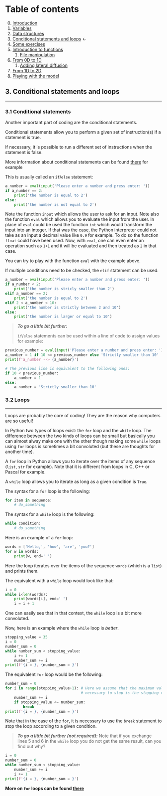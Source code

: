 # Table of contents
0. [Introduction](0-Introduction.ipynb)
1. [Variables](1-Variables.ipynb)
2. [Data structures](2-Data-Structures.ipynb)
3. [Conditional statements and loops](3-Conditional-Statements-Loops.ipynb) $\leftarrow$
4. [Some exercises](4-Some-Exercises.ipynb)
5. [Introduction to functions](5-0-Introduction-function.ipynb)
    1. [File manipulation](5-1-File-manipulation.ipynb)
6. [From 0D to 1D](6-1-From-0D-to-1D.ipynb)
    1. [Adding lateral diffusion](6-2-Adding-lateral-diffusion.ipynb)
7. [From 1D to 2D](7-From-1D-to-2D.ipynb)
8. [Playing with the model](8-Playing-with-the-model.ipynb)

## 3. Conditional statements and loops
---
### 3.1 Conditional statements
Another important part of coding are the conditional statements.

Conditional statements allow you to perform a given set of instruction(s) if a statement is true.

If necessary, it is possible to run a different set of instructions when the statement is false.

More information about conditional statements can be found [there](https://docs.python.org/3/tutorial/datastructures.html#more-on-conditions) for example

This is usually called an `if`/`else` statement:


```python
a_number = eval(input('Please enter a number and press enter: '))
if a_number == 2:
    print('the number is equal to 2')
else:
    print('the number is not equal to 2')
```

Note the function `input` which allows the user to ask for an input.
Note also the function `eval` which allows you to evaluate the input from the user.
In place of `eval` could be used the function `int` which would transform the input into an integer.
If that was the case, the Python interpreter could not take as an input a decimal value like `0.9` for example.
To do so the function `float` could have been used. Now, with `eval`, one can even enter an operation such as `1+1` and it will be evaluated and then treated as `2` in that case.

You can try to play with the function `eval` with the example above.

If multiple conditions need to be checked, the `elif` statement can be used:


```python
a_number = eval(input('Please enter a number and press enter: '))
if a_number < 2:
    print('the number is stricly smaller than 2')
elif a_number == 2:
    print('the number is equal to 2')
elif 2 < a_number < 10:
    print('the number is strictly between 2 and 10')
else:
    print('the number is larger or equal to 10')
```

> _**To go a little bit further:**_
>
> `if`/`else` statements can be used within a line of code to assign values for example:


```python
previous_number = eval(input('Please enter a number and press enter: '))
a_number = 1 if 10 <= previous_number else 'Strictly smaller than 10'
print(f'a_number --> {a_number}')

# The previous line is equivalent to the following ones:
if 10 < previous_number:
    a_number = 1
else:
    a_number = 'Strictly smaller than 10'
```

### 3.2 Loops
---
Loops are probably the core of coding! They are the reason why computers are so useful!

In Python two types of loops exist: the `for` loop and the `while` loop.
The difference between the two kinds of loops can be small but basically you can almost alway make one with the other though making some `while` loops using `for` loops is sometimes a bit convoluted (but these are thoughts for another time).

A `for` loop in Python allows you to iterate over the items of any sequence (`list`, `str` for example). Note that it is different from loops in C, C++ or Pascal for example.

A `while` loop allows you to iterate as long as a given condition is `True`.

The syntax for a `for` loop is the following:
```python
for item in sequence:
    # do_something
```

The syntax for a `while` loop is the following:
```python
while condition:
    # do_something
```

Here is an example of a `for` loop:


```python
words = ['Hello,', 'how', 'are', 'you?']
for w in words:
    print(w, end=' ')
```

Here the loop iterates over the items of the sequence `words` (which is a `list`) and prints them.

The equivalent with a `while` loop would look like that:


```python
i = 0
while i<len(words):
    print(words[i], end=' ')
    i = i + 1
```

One can easily see that in that context, the `while` loop is a bit more convoluted.

Now, here is an example where the `while` loop is _better_.


```python
stopping_value = 35
i = 0
number_sum = 0
while number_sum < stopping_value:
    i += 1
    number_sum += i
print(f'{i = }, {number_sum = }')
```

The equivalent `for` loop would be the following:


```python
number_sum = 0
for i in range(stopping_value+1): # Here we assume that the maximum value
                                  # necessary to stop is the stopping value itself
    number_sum += i
    if stopping_value <= number_sum:
        break
print(f'{i = }, {number_sum = }')
```

Note that in the case of the `for`, it is necessary to use the ```break``` statement to stop the loop according to a given condition.

> _**To go a little bit further (not required):**_
> Note that if you exchange lines 5 and 6 in the `while` loop you do not get the same result, can you find out why?


```python
i = 0
number_sum = 0
while number_sum < stopping_value:
    number_sum += i
    i += 1
print(f'{i = }, {number_sum = }')
```

**More on `for` loops can be found [there](https://docs.python.org/3/tutorial/controlflow.html#for-statements)**
